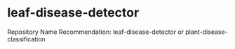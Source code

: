 # leaf-disease-detector
Repository Name Recommendation: leaf-disease-detector or plant-disease-classification
